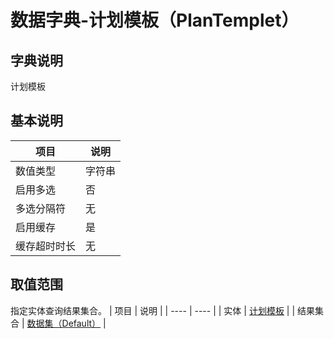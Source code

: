 # 数据字典-计划模板（PlanTemplet）
## 字典说明
计划模板

## 基本说明
| 项目 | 说明 |
| ---- | ---- |
| 数值类型 | 字符串 |
| 启用多选 | 否 |
| 多选分隔符 | 无 |
| 启用缓存 | 是 |
| 缓存超时时长 | 无 |

## 取值范围
指定实体查询结果集合。
| 项目 | 说明 |
| ---- | ---- |
| 实体 | [计划模板](../module/ibizpro/IbzPlanTemplet) |
| 结果集合 | [数据集（Default）](../module/ibizpro/IbzPlanTemplet/#数据集合-数据集（Default）) |

